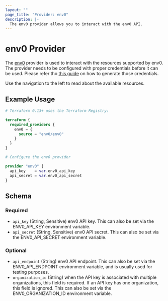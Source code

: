 ```yaml
---
layout: ""
page_title: "Provider: env0"
description: |-
  The env0 provider allows you to interact with the env0 API.
---
```


# env0 Provider

The [env0](https://www.env0.com) provider is used to interact with the resources supported by env0. The provider needs to be configured with proper credentials before it can be used. Please refer tho [this guide](https://developer.env0.com/docs/api/YXBpOjY4Njc2-env0-api#creating-an-api-key) on how to generate those credentials.

Use the navigation to the left to read about the available resources.

## Example Usage

```terraform
# Terraform 0.13+ uses the Terraform Registry:

terraform {
  required_providers {
    env0 = {
      source = "env0/env0"
    }
  }
}

# Configure the env0 provider

provider "env0" {
  api_key    = var.env0_api_key
  api_secret = var.env0_api_secret
}
```

<!-- schema generated by tfplugindocs -->
## Schema

### Required

- `api_key` (String, Sensitive) env0 API key. This can also be set via the ENV0_API_KEY environment variable.
- `api_secret` (String, Sensitive) env0 API secret. This can also be set via the ENV0_API_SECRET environment variable.

### Optional

- `api_endpoint` (String) env0 API endpoint. This can also be set via the ENV0_API_ENDPOINT environment variable, and is usually used for testing purposes.
- `organization_id` (String) when the API key is associated with multiple organizations, this field is required. If an API key has one organization, this field is ignored. This can also be set via the ENV0_ORGANIZATION_ID environment variable.
